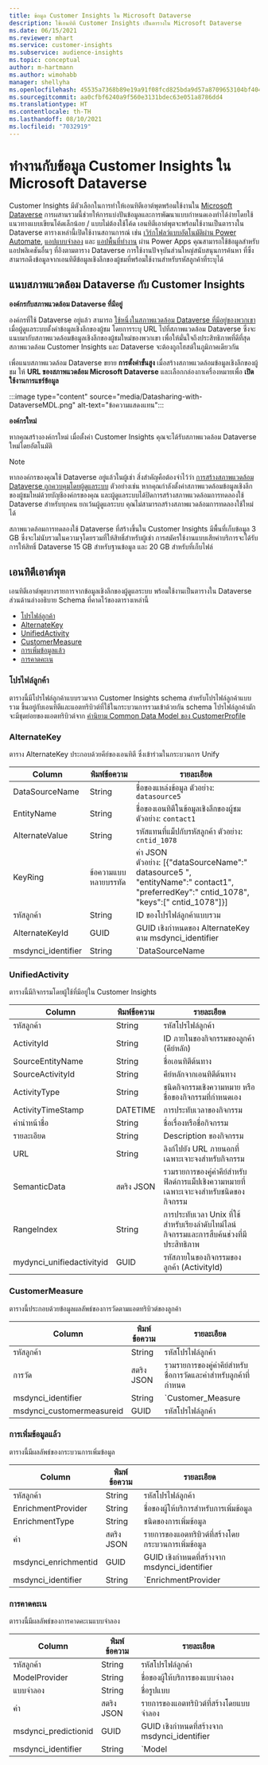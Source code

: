 ```yaml
---
title: ข้อมูล Customer Insights ใน Microsoft Dataverse
description: ใช้เอนทิตี Customer Insights เป็นตารางใน Microsoft Dataverse
ms.date: 06/15/2021
ms.reviewer: mhart
ms.service: customer-insights
ms.subservice: audience-insights
ms.topic: conceptual
author: m-hartmann
ms.author: wimohabb
manager: shellyha
ms.openlocfilehash: 45535a7368b89e19a91f08fcd825bda9d57a8709653104bf4043c29ffa14d0b8
ms.sourcegitcommit: aa0cfbf6240a9f560e3131bdec63e051a8786dd4
ms.translationtype: HT
ms.contentlocale: th-TH
ms.lasthandoff: 08/10/2021
ms.locfileid: "7032919"
---
```

# <a name="work-with-customer-insights-data-in-microsoft-dataverse"></a>ทำงานกับข้อมูล Customer Insights ใน Microsoft Dataverse

Customer Insights มีตัวเลือกในการทำให้เอนทิตีเอาต์พุตพร้อมใช้งานใน [Microsoft Dataverse](/powerapps/maker/data-platform/data-platform-intro.md) การผสานรวมนี้ช่วยให้การแบ่งปันข้อมูลและการพัฒนาแบบกำหนดเองทำได้ง่ายโดยใช้แนวทางแบบเขียนโค้ดเล็กน้อย / แบบไม่ต้องใช้โค้ด เอนทิตีเอาต์พุตจะพร้อมใช้งานเป็นตารางใน Dataverse ตารางเหล่านี้เปิดใช้งานสถานการณ์ เช่น [เวิร์กโฟลว์แบบอัตโนมัติผ่าน Power Automate](/power-automate/getting-started), [แอปแบบจำลอง](/powerapps/maker/model-driven-apps/) และ [แอปพื้นที่ทำงาน](/powerapps/maker/canvas-apps/) ผ่าน Power Apps คุณสามารถใช้ข้อมูลสำหรับแอปพลิเคชันอื่นๆ ที่อิงตามตาราง Dataverse การใช้งานปัจจุบันส่วนใหญ่สนับสนุนการค้นหา ที่ซึ่งสามารถดึงข้อมูลจากเอนทิตีข้อมูลเชิงลึกของผู้ชมที่พร้อมใช้งานสำหรับรหัสลูกค้าที่ระบุได้

## <a name="attach-a-dataverse-environment-to-customer-insights"></a>แนบสภาพแวดล้อม Dataverse กับ Customer Insights

**องค์กรกับสภาพแวดล้อม Dataverse ที่มีอยู่**

องค์กรที่ใช้ Dataverse อยู่แล้ว สามารถ [ใช้หนึ่งในสภาพแวดล้อม Dataverse ที่มีอยู่ของพวกเขา](get-started-paid.md) เมื่อผู้ดูแลระบบตั้งค่าข้อมูลเชิงลึกของผู้ชม โดยการระบุ URL ไปที่สภาพแวดล้อม Dataverse ซึ่งจะแนบมากับสภาพแวดล้อมข้อมูลเชิงลึกของผู้ชมใหม่ของพวกเขา เพื่อให้มั่นใจถึงประสิทธิภาพที่ดีที่สุด สภาพแวดล้อม Customer Insights และ Dataverse จะต้องถูกโฮสต์ในภูมิภาคเดียวกัน

เพื่อแนบสภาพแวดล้อม Dataverse ขยาย **การตั้งค่าขั้นสูง** เมื่อสร้างสภาพแวดล้อมข้อมูลเชิงลึกของผู้ชม ให้ **URL ของสภาพแวดล้อม Microsoft Dataverse** และเลือกกล่องกาเครื่องหมายเพื่อ **เปิดใช้งานการแชร์ข้อมูล**

:::image type="content" source="media/Datasharing-with-DataverseMDL.png" alt-text="ข้อความแสดงแทน":::

**องค์กรใหม่**

หากคุณสร้างองค์กรใหม่ เมื่อตั้งค่า Customer Insights คุณจะได้รับสภาพแวดล้อม Dataverse ใหม่โดยอัตโนมัติ

> [!NOTE]
> หากองค์กรของคุณใช้ Dataverse อยู่แล้วในผู้เช่า สิ่งสำคัญคือต้องจำไว้ว่า [การสร้างสภาพแวดล้อม Dataverse ถูกควบคุมโดยผู้ดูแลระบบ](/power-platform/admin/control-environment-creation.md) ตัวอย่างเช่น หากคุณกำลังตั้งค่าสภาพแวดล้อมข้อมูลเชิงลึกของผู้ชมใหม่ด้วยบัญชีองค์กรของคุณ และผู้ดูแลระบบได้ปิดการสร้างสภาพแวดล้อมการทดลองใช้ Dataverse สำหรับทุกคน ยกเว้นผู้ดูแลระบบ คุณไม่สามารถสร้างสภาพแวดล้อมการทดลองใช้ใหม่ได้
> 
> สภาพแวดล้อมการทดลองใช้ Dataverse ที่สร้างขึ้นใน Customer Insights มีพื้นที่เก็บข้อมูล 3 GB ซึ่งจะไม่นับรวมในความจุโดยรวมที่ให้สิทธิ์สำหรับผู้เช่า การสมัครใช้งานแบบเสียค่าบริการจะได้รับการให้สิทธิ์ Dataverse 15 GB สำหรับฐานข้อมูล และ 20 GB สำหรับที่เก็บไฟล์

## <a name="output-entities"></a>เอนทิตีเอาต์พุต

เอนทิตีเอาต์พุตบางรายการจากข้อมูลเชิงลึกของผู้ดูแลระบบ พร้อมใช้งานเป็นตารางใน Dataverse ส่วนด้านล่างอธิบาย Schema ที่คาดไว้ของตารางเหล่านี้

- [โปรไฟล์ลูกค้า](#customerprofile)
- [AlternateKey](#alternatekey)
- [UnifiedActivity](#unifiedactivity)
- [CustomerMeasure](#customermeasure)
- [การเพิ่มข้อมูลแล้ว](#enrichment)
- [การคาดคะเน](#prediction)


### <a name="customerprofile"></a>โปรไฟล์ลูกค้า

ตารางนี้มีโปรไฟล์ลูกค้าแบบรวมจาก Customer Insights schema สำหรับโปรไฟล์ลูกค้าแบบรวม ขึ้นอยู่กับเอนทิตีและแอตทริบิวต์ที่ใช้ในกระบวนการรวมเข้าด้วยกัน schema โปรไฟล์ลูกค้ามักจะมีชุดย่อยของแอตทริบิวต์จาก [คำนิยาม Common Data Model ของ CustomerProfile](/common-data-model/schema/core/applicationcommon/foundationcommon/crmcommon/solutions/customerinsights/customerprofile)

### <a name="alternatekey"></a>AlternateKey

ตาราง AlternateKey ประกอบด้วยคีย์ของเอนทิตี ซึ่งเข้าร่วมในกระบวนการ Unify

|Column  |พิมพ์ข้อความ  |รายละเอียด  |
|---------|---------|---------|
|DataSourceName    |String         | ชื่อของแหล่งข้อมูล ตัวอย่าง: `datasource5`        |
|EntityName        | String        | ชื่อของเอนทิตีในข้อมูลเชิงลึกของผู้ชม ตัวอย่าง: `contact1`        |
|AlternateValue    |String         |รหัสแทนที่แม็ปกับรหัสลูกค้า ตัวอย่าง: `cntid_1078`         |
|KeyRing           | ข้อความแบบหลายบรรทัด        | ค่า JSON  </br> ตัวอย่าง: [{"dataSourceName":" datasource5 ",</br>"entityName":" contact1",</br>"preferredKey":" cntid_1078",</br>"keys":[" cntid_1078"]}]       |
|รหัสลูกค้า         | String        | ID ของโปรไฟล์ลูกค้าแบบรวม         |
|AlternateKeyId     | GUID         |  GUID เชิงกำหนดของ AlternateKey ตาม msdynci_identifier       |
|msdynci_identifier |   String      |   `DataSourceName|EntityName|AlternateValue`  </br> ตัวอย่าง: `testdatasource|contact1|cntid_1078`    |

### <a name="unifiedactivity"></a>UnifiedActivity

ตารางนี้มีกิจกรรมโดยผู้ใช้ที่มีอยู่ใน Customer Insights

| Column            | พิมพ์ข้อความ        | รายละเอียด                                                                              |
|-------------------|-------------|------------------------------------------------------------------------------------------|
| รหัสลูกค้า        | String      | รหัสโปรไฟล์ลูกค้า                                                                      |
| ActivityId        | String      | ID ภายในของกิจกรรมของลูกค้า (คีย์หลัก)                                       |
| SourceEntityName  | String      | ชื่อเอนทิตีต้นทาง                                                                |
| SourceActivityId  | String      | คีย์หลักจากเอนทิตีต้นทาง                                                       |
| ActivityType      | String      | ชนิดกิจกรรมเชิงความหมาย หรือชื่อของกิจกรรมที่กำหนดเอง                                        |
| ActivityTimeStamp | DATETIME    | การประทับเวลาของกิจกรรม                                                                      |
| คำนำหน้าชื่อ             | String      | ชื่อเรื่องหรือชื่อกิจกรรม                                                               |
| รายละเอียด       | String      | Description ของกิจกรรม                                                                     |
| URL                | String      | ลิงก์ไปยัง URL ภายนอกที่เฉพาะเจาะจงสำหรับกิจกรรม                                         |
| SemanticData      | สตริง JSON | รวมรายการของคู่ค่าคีย์สำหรับฟิลด์การแม็ปเชิงความหมายที่เฉพาะเจาะจงสำหรับชนิดของกิจกรรม |
| RangeIndex        | String      | การประทับเวลา Unix ที่ใช้สำหรับเรียงลำดับไทม์ไลน์กิจกรรมและการสืบค้นช่วงที่มีประสิทธิภาพ |
| mydynci_unifiedactivityid   | GUID | รหัสภายในของกิจกรรมของลูกค้า (ActivityId) |

### <a name="customermeasure"></a>CustomerMeasure

ตารางนี้ประกอบด้วยข้อมูลผลลัพธ์ของการวัดตามแอตทริบิวต์ของลูกค้า

| Column             | พิมพ์ข้อความ             | รายละเอียด                 |
|--------------------|------------------|-----------------------------|
| รหัสลูกค้า         | String           | รหัสโปรไฟล์ลูกค้า        |
| การวัด           | สตริง JSON      | รวมรายการของคู่ค่าคีย์สำหรับชื่อการวัดและค่าสำหรับลูกค้าที่กำหนด | 
| msdynci_identifier | String           | `Customer_Measure|CustomerId` |
| msdynci_customermeasureid | GUID      | รหัสโปรไฟล์ลูกค้า |


### <a name="enrichment"></a>การเพิ่มข้อมูลแล้ว

ตารางนี้มีผลลัพธ์ของกระบวนการเพิ่มข้อมูล

| Column               | พิมพ์ข้อความ             |  รายละเอียด                                          |
|----------------------|------------------|------------------------------------------------------|
| รหัสลูกค้า           | String           | รหัสโปรไฟล์ลูกค้า                                 |
| EnrichmentProvider   | String           | ชื่อของผู้ให้บริการสำหรับการเพิ่มข้อมูล                                  |
| EnrichmentType       | String           | ชนิดของการเพิ่มข้อมูล                                      |
| ค่า               | สตริง JSON      | รายการของแอตทริบิวต์ที่สร้างโดยกระบวนการเพิ่มข้อมูล |
| msdynci_enrichmentid | GUID             | GUID เชิงกำหนดที่สร้างจาก msdynci_identifier |
| msdynci_identifier   | String           | `EnrichmentProvider|EnrichmentType|CustomerId`         |

### <a name="prediction"></a>การคาดคะเน

ตารางนี้มีผลลัพธ์ของการคาดคะเนแบบจำลอง

| Column               | พิมพ์ข้อความ        | รายละเอียด                                          |
|----------------------|-------------|------------------------------------------------------|
| รหัสลูกค้า           | String      | รหัสโปรไฟล์ลูกค้า                                  |
| ModelProvider        | String      | ชื่อของผู้ให้บริการของแบบจำลอง                                      |
| แบบจำลอง                | String      | ชื่อรูปแบบ                                                |
| ค่า               | สตริง JSON | รายการของแอตทริบิวต์ที่สร้างโดยแบบจำลอง |
| msdynci_predictionid | GUID        | GUID เชิงกำหนดที่สร้างจาก msdynci_identifier | 
| msdynci_identifier   | String      |  `Model|ModelProvider|CustomerId`                      |
